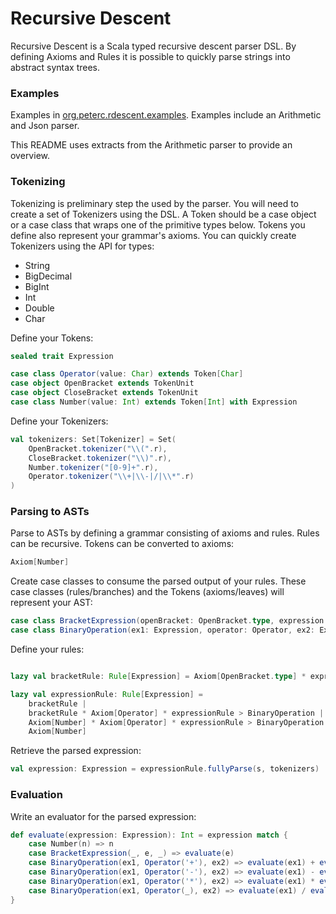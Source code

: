 # Recursive Descent

Recursive Descent is a Scala typed recursive descent parser DSL.
By defining Axioms and Rules it is possible to quickly parse strings into abstract syntax trees.

### Examples

Examples in [org.peterc.rdescent.examples](org/peterc/rdescent/examples).
Examples include an Arithmetic and Json parser.

This README uses extracts from the Arithmetic parser to provide an overview.

### Tokenizing

Tokenizing is preliminary step the used by the parser.
You will need to create a set of Tokenizers using the DSL.
A Token should be a case object or a case class that wraps one of the primitive types below.
Tokens you define also represent your grammar's axioms.
You can quickly create Tokenizers using the API for types:

* String
* BigDecimal
* BigInt
* Int
* Double
* Char

Define your Tokens:

```scala
sealed trait Expression

case class Operator(value: Char) extends Token[Char]
case object OpenBracket extends TokenUnit
case object CloseBracket extends TokenUnit
case class Number(value: Int) extends Token[Int] with Expression
```

Define your Tokenizers:

```scala
val tokenizers: Set[Tokenizer] = Set(
    OpenBracket.tokenizer("\\(".r),
    CloseBracket.tokenizer("\\)".r),
    Number.tokenizer("[0-9]+".r),
    Operator.tokenizer("\\+|\\-|/|\\*".r)
)
```

### Parsing to ASTs

Parse to ASTs by defining a grammar consisting of axioms and rules.
Rules can be recursive.
Tokens can be converted to axioms:

```scala
Axiom[Number]
```

Create case classes to consume the parsed output of your rules.
These case classes (rules/branches) and the Tokens (axioms/leaves) will represent your AST:

```scala
case class BracketExpression(openBracket: OpenBracket.type, expression: Expression, closeBracket: CloseBracket.type) extends Expression
case class BinaryOperation(ex1: Expression, operator: Operator, ex2: Expression) extends Expression
```

Define your rules:

```scala

lazy val bracketRule: Rule[Expression] = Axiom[OpenBracket.type] * expressionRule * Axiom[CloseBracket.type] > BracketExpression

lazy val expressionRule: Rule[Expression] =
    bracketRule |
    bracketRule * Axiom[Operator] * expressionRule > BinaryOperation |
    Axiom[Number] * Axiom[Operator] * expressionRule > BinaryOperation |
    Axiom[Number]
```

Retrieve the parsed expression:
```scala
val expression: Expression = expressionRule.fullyParse(s, tokenizers)
```

### Evaluation

Write an evaluator for the parsed expression:

```scala
def evaluate(expression: Expression): Int = expression match {
    case Number(n) => n
    case BracketExpression(_, e, _) => evaluate(e)
    case BinaryOperation(ex1, Operator('+'), ex2) => evaluate(ex1) + evaluate(ex2)
    case BinaryOperation(ex1, Operator('-'), ex2) => evaluate(ex1) - evaluate(ex2)
    case BinaryOperation(ex1, Operator('*'), ex2) => evaluate(ex1) * evaluate(ex2)
    case BinaryOperation(ex1, Operator(_), ex2) => evaluate(ex1) / evaluate(ex2)
}
```